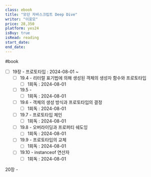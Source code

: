 ```yaml
---
class: ebook
title: "모던 자바스크립트 Deep Dive"
writor: "이웅모"
price: 28,350
platform: yes24
isBuy: true
isRead: reading
start_date: 
end_date: 
---
```


#book


- [ ] 19장 - 프로토타입 : 2024-08-01 ~     
    - [ ] 19.4 - 리터럴 표기법에 의해 생성된 객체의 생성자 함수와 프로토타입
        - [ ] 1회독 : 2024-08-01
    - [ ] 19.5 - 
        - [ ] 1회독 : 2024-08-01
    - [ ] 19.6 - 객체의 생성 방식과 프로토타입의 결정
        - [ ] 1회독 : 2024-08-01
    - [ ] 19.7 - 프로토타입 체인
        - [ ] 1회독 : 2024-08-01
    - [ ] 19.8 - 오버라이딩과 프로퍼티 쉐도잉
        - [ ] 1회독 : 2024-08-01
    - [ ] 19.9 - 프로토타입의 교체
        - [ ] 1회독 : 2024-08-01
    - [ ] 19.10 - instanceof 연산자
        - [ ] 1회독 : 2024-08-01

20장 - 